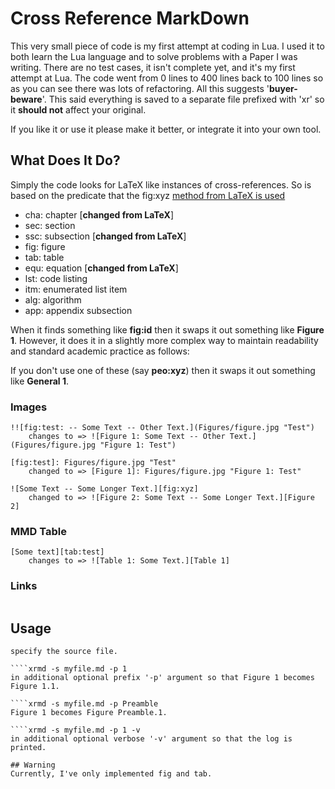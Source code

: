 # Cross Reference MarkDownThis very small piece of code is my first attempt at coding in Lua. I used it to both learn the Lua language and to solve problems with a Paper I was writing. There are no test cases, it isn't complete yet, and it's my first attempt at Lua. The code went from 0 lines to 400 lines back to 100 lines so as you can see there was lots of refactoring. All this suggests '**buyer-beware**'. This said everything is saved to a separate file prefixed with 'xr' so it **should not** affect your original.If you like it or use it please make it better, or integrate it into your own tool.## What Does It Do?Simply the code looks for LaTeX like instances of cross-references. So is based on the predicate that the fig:xyz [method from LaTeX is used](https://en.wikibooks.org/wiki/LaTeX/Labels_and_Cross-referencing#Introduction)- cha:	chapter [**changed from LaTeX**]- sec:	section- ssc:	subsection [**changed from LaTeX**]- fig:	figure- tab:	table- equ:	equation [**changed from LaTeX**]- lst:	code listing- itm:	enumerated list item- alg:	algorithm- app:	appendix subsectionWhen it finds something like **fig:id** then it swaps it out something like **Figure 1**. However, it does it in a slightly more complex way to maintain readability and standard academic practice as follows:If you don't use one of these (say **peo:xyz**) then it swaps it out something like **General 1**.### Images````!![fig:test: -- Some Text -- Other Text.](Figures/figure.jpg "Test")	changes to => ![Figure 1: Some Text -- Other Text.](Figures/figure.jpg "Figure 1: Test")[fig:test]: Figures/figure.jpg "Test"	changed to => [Figure 1]: Figures/figure.jpg "Figure 1: Test"	![Some Text -- Some Longer Text.][fig:xyz]	changed to => ![Figure 2: Some Text -- Some Longer Text.][Figure 2]````### MMD Table````[Some text][tab:test]	changes to => ![Table 1: Some Text.][Table 1]````### Links````````## Usage````xrmd -s myfile.md''''specify the source file.````xrmd -s myfile.md -p 1in additional optional prefix '-p' argument so that Figure 1 becomes Figure 1.1.````xrmd -s myfile.md -p PreambleFigure 1 becomes Figure Preamble.1.````xrmd -s myfile.md -p 1 -vin additional optional verbose '-v' argument so that the log is printed.## WarningCurrently, I've only implemented fig and tab.